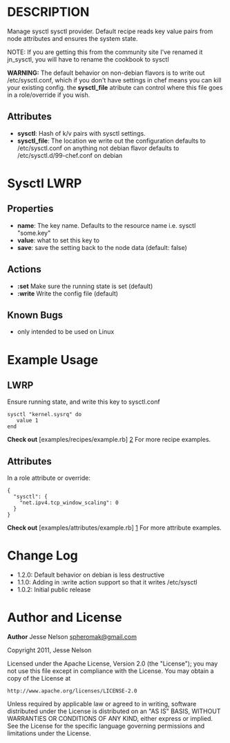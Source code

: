 DESCRIPTION
===========
Manage sysctl sysctl provider.
Default recipe reads key value pairs from node attributes and ensures the system state.

NOTE: If you are getting this from the community site I've renamed it jn_sysctl, you will have to rename the cookbook to sysctl

__WARNING:__ The default behavior on non-debian flavors is to write out /etc/sysctl.conf, which if you don't have settings in chef means you can kill your existing config. the __sysctl_file__ atribute can control where this file goes in a role/override if you wish.

Attributes
----------
* __sysctl__:  Hash of k/v pairs with sysctl settings.
* __sysctl_file__: The location we write out the configuration
  defaults to /etc/sysctl.conf on anything not debian flavor
  defaults to /etc/sysctl.d/99-chef.conf on debian

Sysctl LWRP
===========
Properties
----------
* __name__:  The key name. Defaults to the resource name i.e. sysctl "some.key"
* __value__:  what to set this key to
* __save__: save the setting back to the node data (default: false)

Actions
-------
* __:set__  Make sure the running state is set  (default)
* __:write__  Write the config file  (default)

Known Bugs
----------
* only intended to be used on Linux

Example Usage
=============
LWRP
----
Ensure running state, and write this key to sysctl.conf

    sysctl "kernel.sysrq" do
       value 1
    end

__Check out__ [examples/recipes/example.rb] [2] For more recipe examples.


Attributes
----------
In a role attribute or override:

    {
      "sysctl": {
        "net.ipv4.tcp_window_scaling": 0
      }
    }


__Check out__ [examples/attributes/example.rb] [1] For more attribute examples.

Change Log
==========
* 1.2.0:  Default behavior on debian is less destructive 
* 1.1.0:  Adding in :write action support so that it writes /etc/sysctl
* 1.0.2:  Initial public release

Author and License
===================

__Author__ Jesse Nelson <spheromak@gmail.com>

Copyright 2011, Jesse Nelson

Licensed under the Apache License, Version 2.0 (the "License");
you may not use this file except in compliance with the License.
You may obtain a copy of the License at

    http://www.apache.org/licenses/LICENSE-2.0

Unless required by applicable law or agreed to in writing, software
distributed under the License is distributed on an "AS IS" BASIS,
WITHOUT WARRANTIES OR CONDITIONS OF ANY KIND, either express or implied.
See the License for the specific language governing permissions and
limitations under the License.



[1]: https://github.com/spheromak/cookbooks/blob/master/sysctl/example/attributes/example.rb
[2]: https://github.com/spheromak/cookbooks/blob/master/sysctl/example/recipes/example.rb
